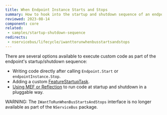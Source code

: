 ```yaml
---
title: When Endpoint Instance Starts and Stops
summary: How to hook into the startup and shutdown sequence of an endpoint instance.
reviewed: 2023-08-14
component: core
related:
 - samples/startup-shutdown-sequence
redirects:
 - nservicebus/lifecycle/iwanttorunwhenbusstartsandstops
---
```


There are several options available to execute custom code as part of the endpoint's startup/shutdown sequence:

* Writing code directly after calling `Endpoint.Start` or `endpointInstance.Stop`.
* Adding a custom [FeatureStartupTask](/nservicebus/pipeline/features.md#feature-startup-tasks).
* [Using MEF or Reflection](/samples/plugin-based-config) to run code at startup and shutdown in a pluggable way.

WARNING: The `IWantToRunWhenBusStartsAndStops` interface is no longer available as part of the `NServiceBus` package.
